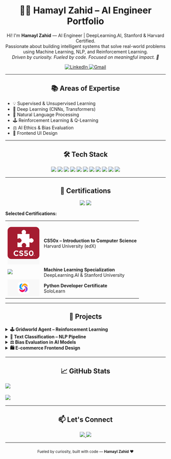 <h1 align="center">👩‍🎓 Hamayl Zahid – AI Engineer Portfolio</h1>

<p align="center">
 Hi! I'm <strong>Hamayl Zahid</strong> — AI Engineer | DeepLearning.AI, Stanford & Harvard Certified.
  <br>Passionate about building intelligent systems that solve real-world problems using Machine Learning, NLP, and Reinforcement Learning.
  <br><em>Driven by curiosity. Fueled by code. Focused on meaningful impact. 🚀</em>
</p>

<p align="center">
  <a href="https://www.linkedin.com/in/hamaylzahid">
    <img src="https://img.shields.io/badge/LinkedIn-0077B5?style=for-the-badge&logo=linkedin&logoColor=white" alt="LinkedIn"/>
  </a>
  <a href="mailto:maylzahid588@gmail.com">
    <img src="https://img.shields.io/badge/Gmail-D14836?style=for-the-badge&logo=gmail&logoColor=white" alt="Gmail"/>
  </a>
</p>

---

<h2 align="center">📚 Areas of Expertise</h2>

<ul>
  <li>💡 Supervised & Unsupervised Learning</li>
  <li>🧠 Deep Learning (CNNs, Transformers)</li>
  <li>📄 Natural Language Processing</li>
  <li>🕹️ Reinforcement Learning & Q-Learning</li>
  <li>⚖️ AI Ethics & Bias Evaluation</li>
  <li>🎨 Frontend UI Design</li>
</ul>

---

<h2 align="center">🛠 Tech Stack</h2>

<p align="center">
  <img src="https://img.shields.io/badge/Python-3776AB?style=flat&logo=python&logoColor=white"/>
  <img src="https://img.shields.io/badge/TensorFlow-FF6F00?style=flat&logo=tensorflow&logoColor=white"/>
  <img src="https://img.shields.io/badge/Keras-D00000?style=flat&logo=keras&logoColor=white"/>
  <img src="https://img.shields.io/badge/Scikit--learn-F7931E?style=flat&logo=scikit-learn&logoColor=white"/>
  <img src="https://img.shields.io/badge/Pandas-150458?style=flat&logo=pandas&logoColor=white"/>
  <img src="https://img.shields.io/badge/NumPy-013243?style=flat&logo=numpy&logoColor=white"/>
  <img src="https://img.shields.io/badge/Matplotlib-11557C?style=flat"/>
  <img src="https://img.shields.io/badge/Jupyter-F37626?style=flat&logo=Jupyter&logoColor=white"/>
  <img src="https://img.shields.io/badge/HTML5-E34F26?style=flat&logo=html5&logoColor=white"/>
  <img src="https://img.shields.io/badge/CSS3-1572B6?style=flat&logo=css3&logoColor=white"/>
  <img src="https://img.shields.io/badge/Git-F05032?style=flat&logo=git&logoColor=white"/>
</p>

---

<h2 align="center">🏅 Certifications</h2>

<p align="center">
  <img src="https://img.shields.io/badge/Machine%20Learning-blue?style=for-the-badge"/>
  <img src="https://img.shields.io/badge/Deep%20Learning-orange?style=for-the-badge"/>
</p>

<p><strong>Selected Certifications:</strong></p>

<table>
  <tr>
    <td><img src="https://raw.githubusercontent.com/hamaylzahid/hamaylzahid/main/cs50.png" width="100"/></td>
    <td><strong>CS50x – Introduction to Computer Science</strong><br>Harvard University (edX)</td>
  </tr>
  <tr>
    <td><img src="https://avatars.githubusercontent.com/u/67927826?s=200&v=4" width="100"/></td>
    <td><strong>Machine Learning Specialization</strong><br>DeepLearning.AI & Stanford University</td>
  </tr>
  <tr>
    <td><img src="https://raw.githubusercontent.com/hamaylzahid/hamaylzahid/main/sololearn.png" width="100"/></td>
    <td><strong>Python Developer Certificate</strong><br>SoloLearn</td>
  </tr>
</table>

---

<h2 align="center">🚀 Projects</h2>

<details>
  <summary><strong>🕹️ Gridworld Agent – Reinforcement Learning</strong></summary>

**Project:** `InternIntelligence_ReinforcementLearningExperiment`  
Designed and implemented an intelligent agent using the Q-learning algorithm to navigate a 2D grid-based environment.  
The agent learns through trial-and-error to make optimal decisions by maximizing cumulative rewards while efficiently balancing exploration and exploitation.

**Key concepts demonstrated:**
- Markov Decision Processes (MDPs)  
- Reward shaping and policy improvement  
- Convergence behavior over training episodes

**📌 Outcome:**  
The trained agent consistently finds optimal paths, adapts to environmental changes, and serves as a foundational component for more advanced reinforcement learning simulations.

**Tech Used:** Python, NumPy, Matplotlib

</details>



<details>
  <summary><strong>🧠 Text Classification – NLP Pipeline</strong></summary>

**Project:** `InternIntelligence_NaturalLanguageUnderstanding`  
Developed an end-to-end Natural Language Processing (NLP) pipeline for automated text classification tasks.  
The system processes raw text data through multiple stages—cleaning, tokenization, and feature extraction—to predict categories with high accuracy.

**Key components of the pipeline include:**
- Text preprocessing (stopword removal, stemming)
- Vectorization using TF-IDF
- Training and evaluation of ML models (Logistic Regression, Naive Bayes)

**📌 Outcome:** The pipeline successfully classifies diverse textual inputs and can be adapted for sentiment analysis, spam detection, and topic modeling.

**Tech Used:** Python, Scikit-learn, NLTK, Pandas

</details>



<details>
  <summary><strong>⚖️ Bias Evaluation in AI Models</strong></summary>

**Project:** `InternIntelligence_AIEthicsandBiasEvaluation`  
Investigated and quantified algorithmic bias in machine learning systems using real-world datasets.  
Applied fairness metrics to evaluate model decisions across demographic groups, identifying disparities and proposing mitigation strategies.

**Key highlights of the project:**
- Explored data imbalance and representation issues  
- Applied fairness metrics (Demographic Parity, Equalized Odds)  
- Visualized bias through group-wise performance comparisons

**📌 Outcome:** Enabled fairer model development by uncovering hidden biases and offering actionable insights to improve ethical AI practices.

**Tech Used:** Python, Matplotlib, Seaborn, Fairness Metrics

</details>


<details>
  <summary><strong>🛍️ E-commerce Frontend Design</strong></summary>

**Project:** `ecommerce-frontend-design`  
Built a clean, responsive, and user-friendly frontend layout for an e-commerce platform.  
The design includes structured product sections, modern UI elements, and interactive components using vanilla JavaScript.

**Project highlights:**
- Fully responsive layout (mobile-first)  
- Product grid, navigation bar, and CTA components  
- Interactive features (dropdowns, hover effects, simple cart logic)

**📌 Outcome:** Delivered a scalable and visually engaging UI ready for integration with backend systems or APIs.

**Tech Used:** HTML, CSS, JavaScript

</details>



---

<h2 align="center">📈 GitHub Stats</h2>

<p>
  <p>
  <img src="https://github-readme-stats.vercel.app/api?username=hamaylzahid&show_icons=true&theme=radical&hide_border=true" width="400"/><br><br>
  <img src="https://github-readme-stats.vercel.app/api/top-langs/?username=hamaylzahid&layout=compact&hide_border=true&theme=radical" width="330"/>
</p>

</p>

---

<h2 align="center">📫 Let's Connect</h2>

<p align="center">
  <a href="https://www.linkedin.com/in/hamaylzahid">
    <img src="https://img.shields.io/badge/LinkedIn-Profile-blue?style=flat-square&logo=linkedin" />
  </a>
  <a href="mailto:maylzahid588@gmail.com">
    <img src="https://img.shields.io/badge/Gmail-Email-red?style=flat-square&logo=gmail" />
  </a>
</p>

---

<p align="center"><sub> Fueled by curiosity, built with code — <strong>Hamayl Zahid</strong> ❤️</sub></p>


